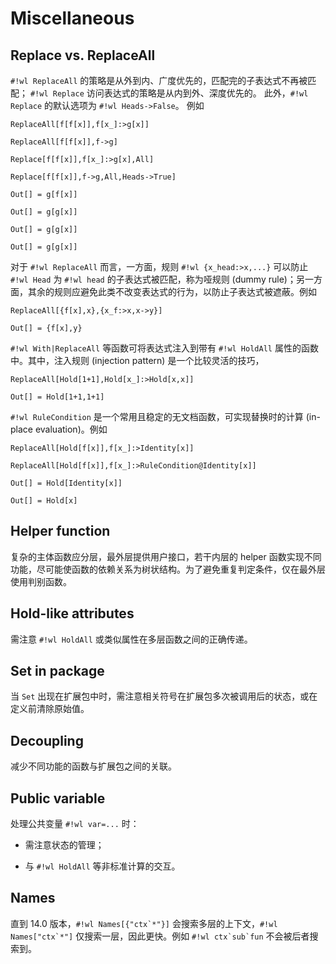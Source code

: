 # Miscellaneous

## Replace vs. ReplaceAll

`#!wl ReplaceAll` 的策略是从外到内、广度优先的，匹配完的子表达式不再被匹配；
`#!wl Replace` 访问表达式的策略是从内到外、深度优先的。
此外，`#!wl Replace` 的默认选项为 `#!wl Heads->False`。
例如

``` wl
ReplaceAll[f[f[x]],f[x_]:>g[x]]

ReplaceAll[f[f[x]],f->g]

Replace[f[f[x]],f[x_]:>g[x],All]

Replace[f[f[x]],f->g,All,Heads->True]
```

``` wl
Out[] = g[f[x]]

Out[] = g[g[x]]

Out[] = g[g[x]]

Out[] = g[g[x]]
```

对于 `#!wl ReplaceAll` 而言，一方面，规则 `#!wl {x_head:>x,...}` 可以防止 `#!wl Head` 为 `#!wl head` 的子表达式被匹配，称为哑规则 (dummy rule)；另一方面，其余的规则应避免此类不改变表达式的行为，以防止子表达式被遮蔽。例如

``` wl
ReplaceAll[{f[x],x},{x_f:>x,x->y}]
```

``` wl
Out[] = {f[x],y}
```

`#!wl With|ReplaceAll` 等函数可将表达式注入到带有 `#!wl HoldAll` 属性的函数中。其中，注入规则 (injection pattern) 是一个比较灵活的技巧，

``` wl
ReplaceAll[Hold[1+1],Hold[x_]:>Hold[x,x]]
```

``` wl
Out[] = Hold[1+1,1+1]
```

`#!wl RuleCondition` 是一个常用且稳定的无文档函数，可实现替换时的计算 (in-place evaluation)。例如

``` wl
ReplaceAll[Hold[f[x]],f[x_]:>Identity[x]]

ReplaceAll[Hold[f[x]],f[x_]:>RuleCondition@Identity[x]]
```

``` wl
Out[] = Hold[Identity[x]]

Out[] = Hold[x]
```

## Helper function

复杂的主体函数应分层，最外层提供用户接口，若干内层的 helper 函数实现不同功能，尽可能使函数的依赖关系为树状结构。为了避免重复判定条件，仅在最外层使用判别函数。

## Hold-like attributes

需注意 `#!wl HoldAll` 或类似属性在多层函数之间的正确传递。

## Set in package

当 `Set` 出现在扩展包中时，需注意相关符号在扩展包多次被调用后的状态，或在定义前清除原始值。

## Decoupling

减少不同功能的函数与扩展包之间的关联。

## Public variable

处理公共变量 `#!wl var=...` 时：

* 需注意状态的管理；

* 与 `#!wl HoldAll` 等非标准计算的交互。

## Names

直到 14.0 版本，``#!wl Names[{"ctx`*"}]`` 会搜索多层的上下文，``#!wl Names["ctx`*"]`` 仅搜索一层，因此更快。例如 ``#!wl ctx`sub`fun`` 不会被后者搜索到。